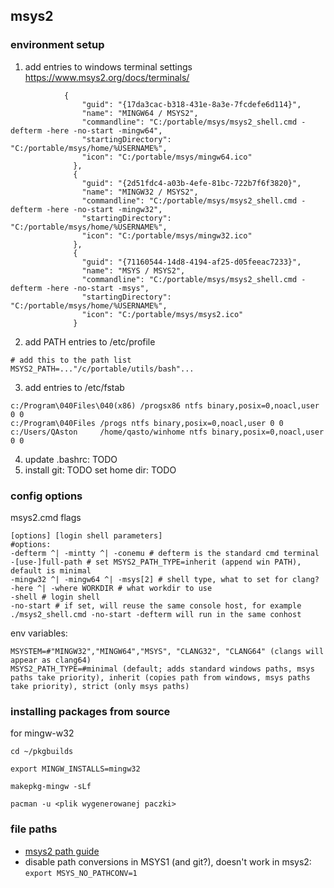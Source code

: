 ## msys2

### environment setup

1. add entries to windows terminal settings <https://www.msys2.org/docs/terminals/>
```
            {
                "guid": "{17da3cac-b318-431e-8a3e-7fcdefe6d114}",
                "name": "MINGW64 / MSYS2",
                "commandline": "C:/portable/msys/msys2_shell.cmd -defterm -here -no-start -mingw64",
                "startingDirectory": "C:/portable/msys/home/%USERNAME%",
                "icon": "C:/portable/msys/mingw64.ico"
              },
              {
                "guid": "{2d51fdc4-a03b-4efe-81bc-722b7f6f3820}",
                "name": "MINGW32 / MSYS2",
                "commandline": "C:/portable/msys/msys2_shell.cmd -defterm -here -no-start -mingw32",
                "startingDirectory": "C:/portable/msys/home/%USERNAME%",
                "icon": "C:/portable/msys/mingw32.ico"
              },
              {
                "guid": "{71160544-14d8-4194-af25-d05feeac7233}",
                "name": "MSYS / MSYS2",
                "commandline": "C:/portable/msys/msys2_shell.cmd -defterm -here -no-start -msys",
                "startingDirectory": "C:/portable/msys/home/%USERNAME%",
                "icon": "C:/portable/msys/msys2.ico"
              }
```
2. add PATH entries to /etc/profile
```
# add this to the path list
MSYS2_PATH=..."/c/portable/utils/bash"...

```
3. add entries to /etc/fstab
```
c:/Program\040Files\040(x86) /progsx86 ntfs binary,posix=0,noacl,user 0 0
c:/Program\040Files /progs ntfs binary,posix=0,noacl,user 0 0
c:/Users/QAston		/home/qasto/winhome ntfs binary,posix=0,noacl,user 0 0
```
4. update .bashrc: TODO
5. install git: TODO
set home dir: TODO


### config options

msys2.cmd flags
```
[options] [login shell parameters]
#options:
-defterm ^| -mintty ^| -conemu # defterm is the standard cmd terminal
-[use-]full-path # set MSYS2_PATH_TYPE=inherit (append win PATH), default is minimal
-mingw32 ^| -mingw64 ^| -msys[2] # shell type, what to set for clang?
-here ^| -where WORKDIR # what workdir to use
-shell # login shell
-no-start # if set, will reuse the same console host, for example ./msys2_shell.cmd -no-start -defterm will run in the same conhost
```

env variables:
```
MSYSTEM=#"MINGW32","MINGW64","MSYS", "CLANG32", "CLANG64" (clangs will appear as clang64)
MSYS2_PATH_TYPE=#minimal (default; adds standard windows paths, msys paths take priority), inherit (copies path from windows, msys paths take priority), strict (only msys paths)
```

### installing packages from source

for mingw-w32
```
cd ~/pkgbuilds

export MINGW_INSTALLS=mingw32

makepkg-mingw -sLf

pacman -u <plik wygenerowanej paczki>
```

### file paths

- [msys2 path guide](https://www.msys2.org/docs/filesystem-paths/)
- disable path conversions in MSYS1 (and git?), doesn't work in msys2: `export MSYS_NO_PATHCONV=1` 

